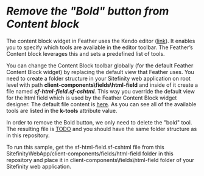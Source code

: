 *Remove the "Bold" button from Content block*
=====================================

The content block widget in Feather uses the Kendo editor
([link](http://demos.telerik.com/kendo-ui/editor/index)). It enables you
to specify which tools are available in the editor toolbar. The
Feather’s Content block leverages this and sets a predefined list of
tools.

You can change the Content Block toolbar globally (for the default
Feather Content Block widget) by replacing the default view that Feather
uses. You need to create a folder structure in your Sitefinity web
application on root level with path
**client-components\\fields\\html-field** and inside of it create a file
named ***sf-html-field.sf-cshtml**.* This way you override the default
view for the html field which is used by the Feather Content Block
widget designer. The default file content is
[here](https://github.com/Sitefinity/feather/blob/master/Telerik.Sitefinity.Frontend/client-components/fields/html-field/sf-html-field.sf-cshtml).
As you can see all of the available tools are listed in the **k-tools**
attribute value.

In order to remove the Bold button, we only need to delete the "bold" tool. The resulting file is [TODO]() and you should have the same folder structure as in this repository.

To run this sample, get the sf-html-field.sf-cshtml file from this SitefinityWebApp/client-components/fields/html-field folder in this repository and place it in client-components\fields\html-field folder of your Sitefinity web application.
